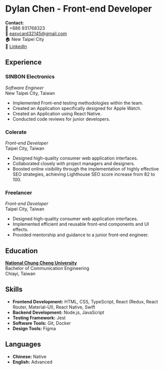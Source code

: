 # Dylan Chen - Front-end Developer

**Contact:**  
📱 +886 931768323  
📧 easycard32145@gmail.com  
🏠 New Taipei City  
🔗 [LinkedIn](https://www.linkedin.com/in/dylan-chen-92366b1b0/)  

## Experience

### SINBON Electronics
*Software Engineer*  
New Taipei City, Taiwan

- Implemented Front-end testing methodologies within the team.
- Created an Application specifically designed for Apple Watch.
- Created an Application using React Native.
- Conducted code reviews for junior developers.

### Colerate
*Front-end Developer*  
Taipei City, Taiwan

- Designed high-quality consumer web application interfaces.
- Collaborated closely with project managers and designers.
- Boosted online visibility through the implementation of highly effective SEO strategies, achieving Lighthouse SEO score increase from 82 to 100.

### Freelancer
*Front-end Developer*  
Taipei City, Taiwan

- Designed high-quality consumer web application interfaces.
- Implemented efficient and reusable front-end components and UI effects.
- Provided mentorship and guidance to a junior front-end engineer.

## Education

[**National Chung Cheng University**](https://www.ccu.edu.tw/)  
Bachelor of Communication Engineering  
Chiayi, Taiwan

## Skills

- **Frontend Development:** HTML, CSS, TypeScript, React (Redux, React Router, Material-UI), React Native, Swift
- **Backend Development:** Node.js, JavaScript
- **Testing Framework:** Jest
- **Software Tools:** Git, Docker
- **Design Tools:** Figma

## Languages

- **Chinese:** Native
- **English:** Advanced
